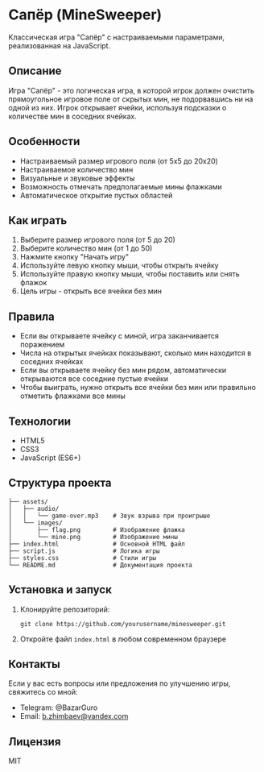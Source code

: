 # Сапёр (MineSweeper)

Классическая игра "Сапёр" с настраиваемыми параметрами, реализованная на JavaScript.

## Описание

Игра "Сапёр" - это логическая игра, в которой игрок должен очистить прямоугольное игровое поле от скрытых мин, не подорвавшись ни на одной из них. Игрок открывает ячейки, используя подсказки о количестве мин в соседних ячейках.

## Особенности

- Настраиваемый размер игрового поля (от 5x5 до 20x20)
- Настраиваемое количество мин
- Визуальные и звуковые эффекты
- Возможность отмечать предполагаемые мины флажками
- Автоматическое открытие пустых областей

## Как играть

1. Выберите размер игрового поля (от 5 до 20)
2. Выберите количество мин (от 1 до 50)
3. Нажмите кнопку "Начать игру"
4. Используйте левую кнопку мыши, чтобы открыть ячейку
5. Используйте правую кнопку мыши, чтобы поставить или снять флажок
6. Цель игры - открыть все ячейки без мин

## Правила

- Если вы открываете ячейку с миной, игра заканчивается поражением
- Числа на открытых ячейках показывают, сколько мин находится в соседних ячейках
- Если вы открываете ячейку без мин рядом, автоматически открываются все соседние пустые ячейки
- Чтобы выиграть, нужно открыть все ячейки без мин или правильно отметить флажками все мины

## Технологии

- HTML5
- CSS3
- JavaScript (ES6+)

## Структура проекта

```
├── assets/
│   ├── audio/
│   │   └── game-over.mp3    # Звук взрыва при проигрыше
│   └── images/
│       ├── flag.png         # Изображение флажка
│       └── mine.png         # Изображение мины
├── index.html               # Основной HTML файл
├── script.js                # Логика игры
├── styles.css               # Стили игры
└── README.md                # Документация проекта
```

## Установка и запуск

1. Клонируйте репозиторий:
   ```
   git clone https://github.com/yourusername/minesweeper.git
   ```
2. Откройте файл `index.html` в любом современном браузере

## Контакты

Если у вас есть вопросы или предложения по улучшению игры, свяжитесь со мной:

- Telegram: @BazarGuro
- Email: b.zhimbaev@yandex.com

## Лицензия

MIT
